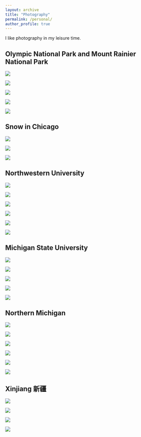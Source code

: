 ```yaml
---
layout: archive
title: "Photography"
permalink: /personal/
author_profile: true
---
```


I like photography in my leisure time.

## Olympic National Park and Mount Rainier National Park

![](../images/31.jpeg)

![](../images/32.jpeg)

![](../images/33.jpeg)

![](../images/34.jpeg)

![](../images/35.jpeg)


## Snow in Chicago

![](../images/41.jpeg)

![](../images/42.jpeg)

![](../images/43.jpeg)


## Northwestern University

![](../images/01.jpeg)

![](../images/02.jpeg)

![](../images/03.jpeg)

![](../images/04.jpeg)

![](../images/05.jpeg)

![](../images/06.jpeg)


## Michigan State University

![](../images/21.jpeg)

![](../images/22.jpeg)

![](../images/23.jpeg)

![](../images/24.jpeg)

![](../images/25.jpg)


## Northern Michigan

![](../images/11.jpeg)

![](../images/12.jpeg)

![](../images/13.jpeg)

![](../images/14.jpeg)

![](../images/15.jpeg)

![](../images/16.jpeg)


## Xinjiang 新疆

![](../images/51.jpg)

![](../images/52.jpg)

![](../images/53.jpg)

![](../images/54.jpg)